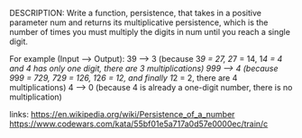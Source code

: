 DESCRIPTION:
Write a function, persistence, that takes in a positive parameter num and returns
its multiplicative persistence, which is the number of times you must multiply 
the digits in num until you reach a single digit.

For example (Input --> Output):
39 --> 3 (because 3*9 = 27, 2*7 = 14, 1*4 = 4 and 4 has only one digit, there are 3 multiplications)
999 --> 4 (because 9*9*9 = 729, 7*2*9 = 126, 1*2*6 = 12, and finally 1*2 = 2, there are 4 multiplications)
4 --> 0 (because 4 is already a one-digit number, there is no multiplication)


links:
https://en.wikipedia.org/wiki/Persistence_of_a_number
https://www.codewars.com/kata/55bf01e5a717a0d57e0000ec/train/c
